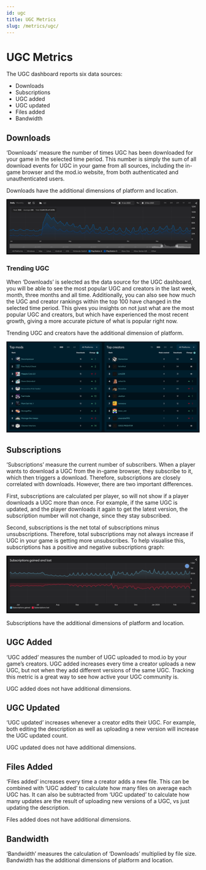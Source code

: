 ```yaml
---
id: ugc
title: UGC Metrics
slug: /metrics/ugc/
---
```


# UGC Metrics

The UGC dashboard reports six data sources:

* Downloads
* Subscriptions
* UGC added
* UGC updated
* Files added
* Bandwidth

## Downloads

‘Downloads’ measure the number of times UGC has been downloaded for your game in the selected time period. This number is simply the sum of all download events for UGC in your game from all sources, including the in-game browser and the mod.io website, from both authenticated and unauthenticated users. 

Downloads have the additional dimensions of platform and location. 

![Metrics downloads](images/downloads.png)

### Trending UGC

When ‘Downloads’ is selected as the data source for the UGC dashboard, you will be able to see the most popular UGC and creators in the last week, month, three months and all time. Additionally, you can also see how much the UGC and creator rankings within the top 100 have changed in the selected time period. This gives you insights on not just what are the most popular UGC and creators, but which have experienced the most recent growth, giving a more accurate picture of what is popular right now. 

Trending UGC and creators have the additional dimension of platform. 

![Metrics trending UGC](images/trending.png)

## Subscriptions

‘Subscriptions’ measure the current number of subscribers. When a player wants to download a UGC from the in-game browser, they subscribe to it, which then triggers a download. Therefore, subscriptions are closely correlated with downloads. However, there are two important differences.

First, subscriptions are calculated per player, so will not show if a player downloads a UGC more than once. For example, if the same UGC is updated, and the player downloads it again to get the latest version, the subscription number will not change, since they stay subscribed. 

Second, subscriptions is the net total of subscriptions minus unsubscriptions. Therefore, total subscriptions may not always increase if UGC in your game is getting more unsubscribes. To help visualise this, subscriptions has a positive and negative subscriptions graph:

![Metrics subscriptions](images/subscriptions.png)

Subscriptions have the additional dimensions of platform and location. 

## UGC Added

‘UGC added’ measures the number of UGC uploaded to mod.io by your game’s creators. UGC added increases every time a creator uploads a new UGC, but not when they add different versions of the same UGC. Tracking this metric is a great way to see how active your UGC community is. 

UGC added does not have additional dimensions. 

## UGC Updated

‘UGC updated’ increases whenever a creator edits their UGC. For example, both editing the description as well as uploading a new version will increase the UGC updated count. 

UGC updated does not have additional dimensions. 

## Files Added

‘Files added’ increases every time a creator adds a new file. This can be combined with ‘UGC added’ to calculate how many files on average each UGC has. It can also be subtracted from ‘UGC updated’ to calculate how many updates are the result of uploading new versions of a UGC, vs just updating the description. 

Files added does not have additional dimensions. 

## Bandwidth

‘Bandwidth’ measures the calculation of ‘Downloads’ multiplied by file size. Bandwidth has the additional dimensions of platform and location. 